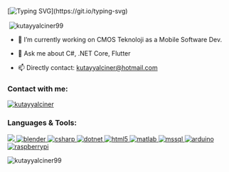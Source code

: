 [![Typing SVG](https://readme-typing-svg.demolab.com?font=Fira+Code&pause=1000&width=435&lines=I+am+Kutay+Yal%C3%A7%C4%B1ner.)](https://git.io/typing-svg)
<p>&nbsp;<img align="center" src="https://github-readme-stats.vercel.app/api?username=kutayyalciner99&theme=dark&show_icons=true&locale=en" alt="kutayyalciner99" /></p>


- 🔭 I’m currently working on CMOS Teknoloji as a Mobile Software Dev.

- 💬 Ask me about C#, .NET Core, Flutter

- 📫 Directly contact: kutayyalciner@hotmail.com

<h3 align="left">Contact with me: </h3>
<p align="left">
<a href="https://linkedin.com/in/kutayyalciner" target="blank"><img align="center" src="https://img.shields.io/static/v1?logo=linkedin&label=&message=LinkedIn&color=darkblue" alt="kutayyalciner"/></a>

</p>

<h3 align="left">Languages & Tools:</h3>

<p align="left"> <a href="https://flutter.dev" target="_blank" rel="noreferrer"> <img src="https://img.shields.io/static/v1?logo=unity&label=&message=Flutter&color=blue%22/%3E </a>  <a href="https://www.blender.org/" target="_blank" rel="noreferrer"> <img src="https://img.shields.io/static/v1?logo=blender&label=&message=Blender&color=black" alt="blender"/> </a> <a href="https://www.w3schools.com/cs/" target="_blank" rel="noreferrer"> <img src="https://img.shields.io/static/v1?logo=csharp&label=&message=C%23&color=purple" alt="csharp"/> </a> <a href="https://dotnet.microsoft.com/" target="_blank" rel="noreferrer"> <img src="https://img.shields.io/static/v1?logo=dotnet&label=&message=.NET&color=yellow" alt="dotnet"/> </a> <a href="https://www.w3.org/html/" target="_blank" rel="noreferrer"> <img src="https://img.shields.io/static/v1?logo=html5&label=&message=HTML&color=darkgreen" alt="html5"/>  </a> <a href="https://www.mathworks.com/" target="_blank" rel="noreferrer"> <img src="https://img.shields.io/static/v1?logo=matrix&label=&message=Matlab&color=blue" alt="matlab"/> </a> <a href="https://www.microsoft.com/en-us/sql-server" target="_blank" rel="noreferrer"> <img src="https://img.shields.io/static/v1?logo=microsoftsqlserver&label=&message=SQL&color=orange" alt="mssql"/> </a> <a href="https://www.arduino.cc/" target="_blank" rel="noreferrer"> <img src="https://img.shields.io/static/v1?logo=arduino&label=&message=Arduino&color=white" alt="arduino"/> </a> <a href="https://www.raspberrypi.org/" target="_blank" rel="noreferrer"> <img src="https://img.shields.io/static/v1?logo=raspberrypi&label=&message=Raspberry%20Pi&color=darkred" alt="raspberrypi"/> </a> </p>


<p><img align="center" src="https://github-readme-streak-stats.herokuapp.com/?user=kutayyalciner99&theme=dark&" alt="kutayyalciner99" /></p>
